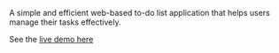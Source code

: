 A simple and efficient web-based to-do list application that helps users manage their tasks effectively.

See the [live demo here](https://aneesh199608.github.io/to-do-list/)